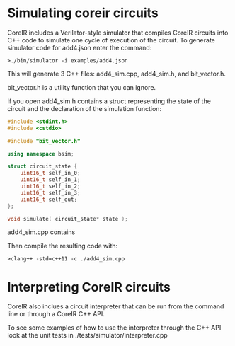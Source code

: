 # Simulating coreir circuits

CoreIR includes a Verilator-style simulator that compiles CoreIR circuits into
C++ code to simulate one cycle of execution of the circuit. To generate simulator
code for add4.json enter the command:

`>./bin/simulator -i examples/add4.json`

This will generate 3 C++ files: add4_sim.cpp, add4_sim.h, and bit_vector.h.

bit_vector.h is a utility function that you can ignore.

If you open add4_sim.h contains a struct representing the state of the circuit
and the declaration of the simulation function:

```cpp
#include <stdint.h>
#include <cstdio>

#include "bit_vector.h"

using namespace bsim;

struct circuit_state {
	uint16_t self_in_0;
	uint16_t self_in_1;
	uint16_t self_in_2;
	uint16_t self_in_3;
	uint16_t self_out;
};

void simulate( circuit_state* state );

```

add4_sim.cpp contains 

Then compile the resulting code with:

`>clang++ -std=c++11 -c ./add4_sim.cpp`

# Interpreting CoreIR circuits

CoreIR also inclues a circuit interpreter that can be run from the command line or
through a CoreIR C++ API.

To see some examples of how to use the interpreter through the C++ API
look at the unit tests in ./tests/simulator/interpreter.cpp